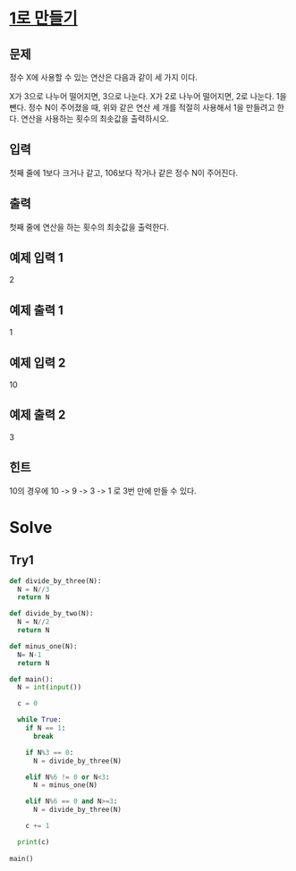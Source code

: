 # [1로 만들기](https://www.acmicpc.net/problem/1463)

## 문제
정수 X에 사용할 수 있는 연산은 다음과 같이 세 가지 이다.

X가 3으로 나누어 떨어지면, 3으로 나눈다.
X가 2로 나누어 떨어지면, 2로 나눈다.
1을 뺀다.
정수 N이 주어졌을 때, 위와 같은 연산 세 개를 적절히 사용해서 1을 만들려고 한다. 연산을 사용하는 횟수의 최솟값을 출력하시오.

## 입력
첫째 줄에 1보다 크거나 같고, 106보다 작거나 같은 정수 N이 주어진다.

## 출력
첫째 줄에 연산을 하는 횟수의 최솟값을 출력한다.

## 예제 입력 1 
2
## 예제 출력 1 
1
## 예제 입력 2 
10
## 예제 출력 2 
3
## 힌트
10의 경우에 10 -> 9 -> 3 -> 1 로 3번 만에 만들 수 있다.

# Solve
## Try1
```Python
def divide_by_three(N):
  N = N//3
  return N

def divide_by_two(N):
  N = N//2
  return N

def minus_one(N):
  N= N-1
  return N

def main():
  N = int(input())

  c = 0

  while True:
    if N == 1:
      break

    if N%3 == 0:
      N = divide_by_three(N)

    elif N%6 != 0 or N<3:
      N = minus_one(N)

    elif N%6 == 0 and N>=3:
      N = divide_by_three(N)

    c += 1

  print(c)
  
main()
```
